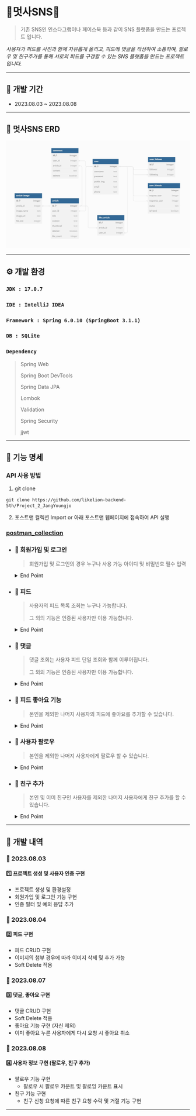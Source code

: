 # 📱️멋사SNS📱
> 기존 SNS인 인스타그램이나 페이스북 등과 같이 SNS 플랫폼을 만드는 프로젝트 입니다.

_사용자가 피드를 사진과 함께 자유롭게 올리고, 피드에 댓글을 작성하여 소통하며, 팔로우 및 친구추가를 통해 서로의 피드를 구경할 수 있는 
SNS 플랫폼을 만드는 프로젝트 입니다._

*****

## 📅 개발 기간
- 2023.08.03 ~ 2023.08.08

*****

## 📌 멋사SNS ERD

![멋사SNS ERD](ERD.JPG)

*****

## ⚙️ 개발 환경
### `JDK : 17.0.7`
### `IDE : IntelliJ IDEA`
### `Framework : Spring 6.0.10 (SpringBoot 3.1.1)`
### `DB : SQLite`
### `Dependency`
> Spring Web
>
> Spring Boot DevTools
>
> Spring Data JPA
>
> Lombok
>
> Validation
>
> Spring Security
>
> jjwt

*****

## 📃 기능 명세
### API 사용 방법
1. git clone
```text
git clone https://github.com/likelion-backend-5th/Project_2_JangYoungjo
```
2. 포스트맨 컬렉션 Import or 아래 포스트맨 웹페이지에 접속하여 API 실행

### [postman_collection](https://documenter.getpostman.com/view/28054688/2s9XxzvtFa)

- ### 📌 회원가입 및 로그인
  > 회원가입 및 로그인의 경우 누구나 사용 가능
  > 아이디 및 비밀번호 필수 입력

  <details>
  <summary>End Point</summary>
  <div>

  ### ➡️ 회원가입 (http://localhost:8080/api/users/register)

  ### `POST /api/users/register`

  Request Body:

  ```json
  {
    "username": "아이디1",
    "password": "1234",
    "passwordCheck": "1234",
    "email": "아이디1@gmail.com",
    "phone": "010-1234-1234"
  }
  ```

  Response Status: 201_CREATED

  Response Body:

  ```json
  {
  "message": "회원가입이 완료되었습니다."
  }
  ```

  ### ➡️ 로그인 (http://localhost:8080/api/users/login)

  ### `POST /api/users/login`

  Request Body:

  ```json
  {
    "username" : "아이디1",
    "password" : "1234"
  }
  ```

  Response Status: 200_OK

  Response Body:

  ```json
  {
  "token": "Bearer eyJhbGciOiJIUzUxMiJ9.eyJzdWIiOiLslYTsnbTrlJQxIiwiaWF0IjoxNjkxMDc
            wOTIwLCJleHAiOjE2OTEwNzQ1MjB9.CHDcwSqcPdbEGP_wF61TQljh1XAuQA0jPfONldiFVVEyD4Ta_
            89YZZ0m6IuPolrgeIISBGE5Ysv5B_nqJWm0-g"
  }
  ```

  ### ➡️ 유저 조회 (http://localhost:8080/api/users/{userId})

  ### `GET /api/users/{userId}`

  Request Headers:

  ```json
  {
    "Authorization" : "Bearer <토큰>"
  }
  ```

  Request Body: 없음

  Response Status: 200_OK

  Response Body:

  ```json
  {
    "username": "아이디1",
    "profileImg": "/static/1/profile_1.jpg",
    "followerCount": 0,
    "followingCount": 1
  }
  ```

  ### ➡️ 유저 정보 수정 (http://localhost:8080/api/users/{userId})

  ### `PUT /api/users/{userId}`

  Request Headers:

  ```json
  {
    "Authorization" : "Bearer <토큰>"
  }
  ```

  Request Body:

  ```json
  {
    "password": "1234",
    "passwordCheck": "1234",
    "email": "아이디1@navar.com",
    "phone": "010-5678-5678"
  }
  ```

  Response Status: 200_OK

  Response Body:

  ```json
  {
    "message": "정보가 변경되었습니다."
  }
  ```

  ### ➡️ 유저 프로필 이미지 등록 (http://localhost:8080/api/users/{userId}/profile)

  ### `PUT /api/users/{userId}`

  Request Headers:

  ```json
  {
    "Authorization" : "Bearer <토큰>"
  }
  ```

  Request Body (Form Data):

  ```
  image:    image.jpg
  ```

  Response Status: 200_OK

  Response Body:

  ```json
  {
    "message": "등록 완료"
  }
  ```

  </div>
  </details>

- ### 📌 피드
  > 사용자의 피드 목록 조회는 누구나 가능합니다.
  >
  > 그 외의 기능은 인증된 사용자만 이용 가능합니다.

  <details>
  <summary>End Point</summary>
  <div>

  ### ➡️ 피드 등록 (http://localhost:8080/api/articles)

  ### `POST /api/articles`

  Request Headers:

  ```json
  {
    "Authorization" : "Bearer <토큰>"
  }
  ```

  Request Body (Form Data):

  ```
  dto:              {"title":"테스트2","content":"내용2"}
  requestImages:    image1.jpg, image2.jpg, image3.jpg, ...
  ```

  Response Status: 201_CREATED

  Response Body:
  ```json
  {
      "message": "피드가 등록되었습니다."
  }
  ```

  ### ➡️ 사용자의 피드 목록 조회 (http://localhost:8080/api/articles?username={username})

  ### `GET /api/articles?username={username}`

  Request Headers:

  ```json
  {
    "Authorization" : "Bearer <토큰>"
  }
  ```

  Request Body: 없음

  Response Status: 200_OK

  Response Body:

  ```json
  [
    {
        "id": 2,
        "username": "아이디1",
        "title": "제목1",
        "thumbnail": "feed\\아이디1\\2023.08.07\\2\\54b2a986-600d-4b01-af32-9d496c7e42e2.jpg",
        "content": "내용1",
        "likeCount": 1
    },
    {
        "id": 3,
        "username": "아이디1",
        "title": "제목1",
        "thumbnail": "feed\\아이디1\\2023.08.07\\3\\e4c7880e-0e26-4a2b-926c-e7cb08237a94.jpg",
        "content": "내용2",
        "likeCount": 0
    },
    {
        "id": 4,
        "username": "아이디1",
        "title": "제목1",
        "thumbnail": "feed\\아이디1\\2023.08.07\\4\\4d97493b-79c4-480b-98cc-7cf94c30cb66.jpg",
        "content": "내용2",
        "likeCount": 0
    }
      ...
  ]
  ```

  ### ➡️ 사용자 피드 단일 조회 (http://localhost:8080/api/articles/{articleId})

  ### `GET /api/articles/{articleId}`

  Request Headers:

  ```json
  {
    "Authorization" : "Bearer <토큰>"
  }
  ```

  Request Body: 없음

  Response Status: 200_OK

  Response Body:

  ```json
  {
    "id": 2,
    "username": "아이디1",
    "title": "제목1",
    "images": [
        {
            "id": 30,
            "imageName": "3.jpg",
            "imageUrl": "feed\\아이디1\\2023.08.07\\2\\0bddaa01-7fba-42a8-a884-f9adf83fb311.jpg"
        },
        {
            "id": 31,
            "imageName": "4.jpg",
            "imageUrl": "feed\\아이디1\\2023.08.07\\2\\bea6cb27-a87b-42c4-97c3-109228b63348.jpg"
        }
    ],
    "content": "내용1",
    "comments": [
        {
            "id": 3,
            "username": "아이디1",
            "content": "댓글 작성2 : 아이디2"
        },
        {
            "id": 4,
            "username": "아이디1",
            "content": "댓글 작성3 : 아이디2"
        },
        {
            "id": 5,
            "username": "아이디1",
            "content": "댓글 작성4 : 아이디2"
        },
        {
            "id": 6,
            "username": "아이디1",
            "content": "댓글 작성5 : 아이디2"
        }
    ],
    "likeCount": 1
  }
  ```

  ### ➡️ 피드 수정 (http://localhost:8080/api/articles/{articleId})

  ### `PUT /api/articles/{articleId}`

  Request Headers:

  ```json
  {
    "Authorization" : "Bearer <토큰>"
  }
  ```

  Request Body (Form Data):

  ```
  dto:              {"title":"테스트1","content":"내용5"}
  requestImages:    image1.jpg, image2.jpg, image3.jpg, ...
  ```

  Response Status: 200_OK

  Response Body:
  ```json
  {
      "message": "피드 수정이 완료되었습니다."
  }
  ```

  ### ➡️ 피드 삭제 (http://localhost:8080/api/users/9/articles/{articleId})

  ###  `DELETE /api/articles/{articleId}`

  Request Headers:

  ```json
  {
    "Authorization" : "Bearer <토큰>"
  }
  ```

  Request Body: 없음

  Response Status: 204_NO_CONTENT

  Response Body: 없음

  ### ➡️ 팔로워 피드 목록 조회 (http://localhost:8080/api/articles/followers?username={username})

  ### `GET /api/articles/followers?username={username}`

  Request Headers:

  ```json
  {
    "Authorization" : "Bearer <토큰>"
  }
  ```

  Request Body: 없음

  Response Status: 200_OK

  Response Body:

  ```json
  [
    {
        "id": 16,
        "username": "아이디2",
        "title": "아이디2의 게시",
        "thumbnail": "src/main/resources/static/default_img.jpg",
        "content": "안녕하세요",
        "likeCount": 0
    },
    {
        "id": 17,
        "username": "아이디2",
        "title": "아이디2의 게시",
        "thumbnail": "src/main/resources/static/default_img.jpg",
        "content": "안녕하세요",
        "likeCount": 0
    },
    {
        "id": 18,
        "username": "아이디2",
        "title": "아이디2의 게시",
        "thumbnail": "src/main/resources/static/default_img.jpg",
        "content": "안녕하세요",
        "likeCount": 0
    },
    {
        "id": 19,
        "username": "아이디2",
        "title": "아이디2의 게시글",
        "thumbnail": "src/main/resources/static/default_img.jpg",
        "content": "안녕하세요",
        "likeCount": 0
    }
  ]
  ```

  ### ➡️ 친구 피드 목록 조회 (http://localhost:8080/api/articles/friends)

  ### `GET /api/articles/friends`

  Request Headers:

  ```json
  {
    "Authorization" : "Bearer <토큰>"
  }
  ```

  Request Body: 없음

  Response Status: 200_OK

  Response Body:

  ```json
  [
    {
        "id": 19,
        "username": "아이디2",
        "title": "아이디2의 게시글",
        "thumbnail": "src/main/resources/static/default_img.jpg",
        "content": "안녕하세요",
        "likeCount": 0
    },
    {
        "id": 18,
        "username": "아이디2",
        "title": "아이디2의 게시",
        "thumbnail": "src/main/resources/static/default_img.jpg",
        "content": "안녕하세요",
        "likeCount": 0
    },
    {
        "id": 11,
        "username": "아이디1",
        "title": "테스트1",
        "thumbnail": "src/main/resources/static/default_img.jpg",
        "content": "내용1",
        "likeCount": 0
    },
    {
        "id": 10,
        "username": "아이디1",
        "title": "하이",
        "thumbnail": "feed\\아이디1\\2023.08.07\\10\\b82e92bd-c1c6-49df-82bd-383ea0b46445.jpg",
        "content": "헬로4",
        "likeCount": 0
    }
    ...
  ]
  ```

  </div>
  </details>

- ### 📌 댓글
  > 댓글 조회는 사용자 피드 단일 조회와 함께 이루어집니다.
  >
  > 그 외의 기능은 인증된 사용자만 이용 가능합니다.

  <details>
  <summary>End Point</summary>
  <div>

  ### ➡️ 댓글 등록 (http://localhost:8080/api/articles/{articleId}/comments)

  ### `POST /api/articles/{articleId}/comments`

  Request Headers:

  ```json
  {
    "Authorization" : "Bearer <토큰>"
  }
  ```

  Request Body:

  ```json
  {
      "content": "댓글 작성5 : 아이디2"
  }
  ```

  Response Status: 201_CREATED

  Response Body:

  ```json
  {
      "message": "댓글이 등록되었습니다."
  }
  ```

  ### ➡️ 댓글 조회 (http://localhost:8080/api/articles/{articleId}/comments)

  ### `GET /api/articles/{articleId}/comments`

  Request Headers:

  ```json
  {
    "Authorization" : "Bearer <토큰>"
  }
  ```

  Request Body: 없음

  Response Status: 200_OK

  Response Body:
  ```json
  [
    {
        "id": 1,
        "articleId": 1,
        "username": "아이디2",
        "content": "댓글 작성5 : 아이디2"
    }
  ]
  ```

  ### ➡️ 댓글 수정 (http://localhost:8080/api/articles/{articleId}/comments/{commentId})

  ### `PUT /api/articles/{articleId}/comments/{commentId}`

  Request Headers:

  ```json
  {
    "Authorization" : "Bearer <토큰>"
  }
  ```

  Request Body:

    ```json
    {
        "content": "댓글 수정2 : 아이디1"
    }
    ```

  Response Status: 200_OK

  Response Body:

    ```json
    {
        "message": "댓글이 수정되었습니다."
    }
    ```

  ### ➡️ 댓글 삭제 (http://localhost:8080/api/articles/{articleId}/comments/{commentId})

  ### `DELETE /api/articles/{articleId}/comments/{commentId}`

  Request Headers:

  ```json
  {
    "Authorization" : "Bearer <토큰>"
  }
  ```

  Request Body: 없음

  Response Status: 204_NO_CONTENT

  Response Body:
  ```json
  {
      "message": "댓글을 삭제했습니다."
  }
  ```

  </div>
  </details>

- ### 📌 피드 좋아요 기능
  > 본인을 제외한 나머지 사용자의 피드에 좋아요를 추가할 수 있습니다.

  <details>
  <summary>End Point</summary>
  <div>

  ### ➡️ 좋아요 추가 및 삭제 (http://localhost:8080/api/articles/{articleId}/like)

  ### `POST /api/articles/{articleId}/like`
  
  Request Headers:

  ```json
  {
    "Authorization" : "Bearer <토큰>"
  }
  ```

  Response Status: 200_OK

  Response Body:

  ```json
  {
    "username": "아이디2",
    "articleId": 2,
    "variation": 1 or -1
  }
  ```

  </div>
  </details>

- ### 📌 사용자 팔로우
  > 본인을 제외한 나머지 사용자에게 팔로우 할 수 있습니다.

  <details>
  <summary>End Point</summary>
  <div>

  ### ➡️ 팔로우 추가 및 삭제 (http://localhost:8080/api/users/{userId}/follow)

  ### `POST /api/users/{userId}/follow`
  
  Request Headers:

  ```json
  {
    "Authorization" : "Bearer <토큰>"
  }
  ```

  Request Body: 없음

  Response Status: 200_OK

  Response Body:

  ```json
  {
    "targetUsername": "아이디2",
    "myUsername": "아이디1",
    "followVariation": 1 or -1,
    "followingVariation": 1 or -1
  }
  ```

  </div>
  </details>

- ### 📌 친구 추가
  > 본인 및 이미 친구인 사용자를 제외한 나머지 사용자에게 친구 추가를 할 수 있습니다.

  <details>
  <summary>End Point</summary>
  <div>

  ### ➡️ 친구 신청 (http://localhost:8080/api/users/{userId}/friends)

  ### `POST /api/users/{userId}/friends`
  
  Request Headers:

  ```json
  {
    "Authorization" : "Bearer <토큰>"
  }
  ```

  Request Body: 없음

  Response Status: 201_CREATED

  Response Body:

  ```json
  {
    "message": "친구 신청이 완료되었습니다."
  }
  ```

  ### ➡️ 친구 신청 목록 조회 (http://localhost:8080/api/users/{userId}/friends)

  ### `GET /api/users/{userId}/friends`
  
  Request Headers:

  ```json
  {
    "Authorization" : "Bearer <토큰>"
  }
  ```

  Request Body: 없음

  Response Status: 200_OK

  Response Body:

  ```json
  [
    {
        "requestUsername": "아이디1",
        "status": "PENDING"
    },
    {
        "requestUsername": "아이디4",
        "status": "PENDING"
    },
    {
        "requestUsername": "아이디2",
        "status": "PENDING"
    }
  ]
  ```

  ### ➡️ 친구 신청 상태 변경 (http://localhost:8080/api/users/{userId}/friends/{friendId})

  ### `GET /api/users/{userId}/friends/{friendId}`
  
  Request Headers:

  ```json
  {
    "Authorization" : "Bearer <토큰>"
  }
  ```

  Request Body:

  ```json
  {
    "status": "ACCEPT"
  }
  ```

  Response Status: 200_OK

  Response Body:

  ```json
  {
    "message": "상태가 변경되었습니다."
  }
  ```

  </div>
  </details>

*****

## 📃 개발 내역
### 📆 2023.08.03
#### 1️⃣ 프로젝트 생성 및 사용자 인증 구현
- 프로젝트 생성 및 환경설정
- 회원가입 및 로그인 기능 구현
- 인증 필터 및 예외 응답 추가

### 📆 2023.08.04
#### 2️⃣ 피드 구현
- 피드 CRUD 구현
- 이미지의 첨부 경우에 따라 이미지 삭제 및 추가 가능
- Soft Delete 적용

### 📆 2023.08.07
#### 3️⃣ 댓글, 좋아요 구현
- 댓글 CRUD 구현
- Soft Delete 적용
- 좋아요 기능 구현 (자신 제외)
- 이미 좋아요 누른 사용자에게 다시 요청 시 좋아요 취소

### 📆 2023.08.08
#### 4️⃣ 사용자 정보 구현 (팔로우, 친구 추가)
- 팔로우 기능 구현
  - 팔로우 시 팔로우 카운트 및 팔로잉 카운트 표시
- 친구 기능 구현
  - 친구 신청 요청에 따른 친구 요청 수락 및 거절 기능 구현
*****
